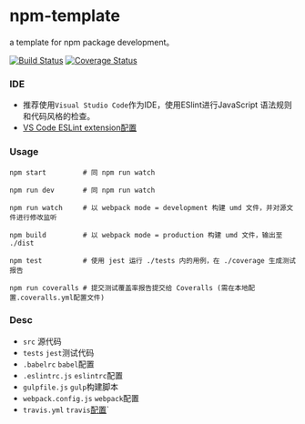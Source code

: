 # npm-template
a template for npm package development。

[![Build Status](https://travis-ci.org/Semlaw/npm-template.svg?branch=master)](https://travis-ci.org/Semlaw/npm-template)
[![Coverage Status](https://coveralls.io/repos/github/Semlaw/npm-template/badge.svg?branch=master)](https://coveralls.io/github/Semlaw/npm-template?branch=master)

### IDE

- 推荐使用`Visual Studio Code`作为IDE，使用ESlint进行JavaScript 语法规则和代码风格的检查。
- [VS Code ESLint extension配置](https://github.com/microsoft/vscode-eslint#settings-migration)

### Usage

```shell
npm start         # 同 npm run watch

npm run dev       # 同 npm run watch

npm run watch     # 以 webpack mode = development 构建 umd 文件，并对源文件进行修改监听

npm build         # 以 webpack mode = production 构建 umd 文件，输出至 ./dist

npm test          # 使用 jest 运行 ./tests 内的用例，在 ./coverage 生成测试报告

npm run coveralls # 提交测试覆盖率报告提交给 Coveralls (需在本地配置.coveralls.yml配置文件)

```

### Desc

 - `src`                  源代码
 - `tests`               `jest`测试代码
 - `.babelrc`            `babel`配置
 - `.eslintrc.js`        `eslintrc`配置
 - `gulpfile.js`         `gulp`构建脚本
 - `webpack.config.js`   `webpack`配置
 - `travis.yml`          `travis`[配置](https://travis-ci.org)`
### 

